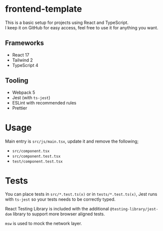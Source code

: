 # frontend-template

This is a basic setup for projects using React and TypeScript.  
I keep it on GitHub for easy access, feel free to use it for anything you want.

## Frameworks

* React 17
* Tailwind 2
* TypeScript 4

## Tooling

* Webpack 5
* Jest (with `ts-jest`)
* ESLint with recommended rules
* Prettier

# Usage

Main entry is `src/js/main.tsx`, update it and remove the following;
* `src/component.tsx`
* `src/component.test.tsx`
* `test/component.test.tsx`

# Tests

You can place tests in `src/*.test.ts(x)` or in `tests/*.test.ts(x)`,
Jest runs with `ts-jest` so your tests needs to be correctly typed.

React Testing Library is included with the additional `@testing-library/jest-dom`
library to support more browser aligned tests.

`msw` is used to mock the network layer.
